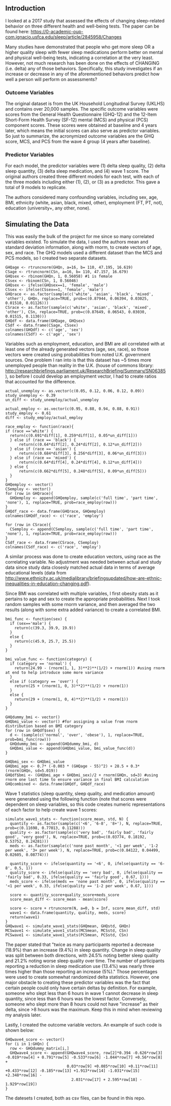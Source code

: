 ## Introduction
I looked at a 2017 study that assessed the effects of changing sleep-related behavior on three different health and well-being tests. The paper can be found here: https://0-academic-oup-com.ignacio.usfca.edu/sleep/article/2845958/Changes

Many studies have demonstrated that people who get more sleep OR a higher quality sleep with fewer sleep medications perform better on mental and physical well-being tests, indicating a correlation at the very least. However, not much research has been done on the effects of CHANGING (i.e. delta) any of those behaviors. Specifically, this study investigates if an increase or decrease in any of the aforementioned behaviors predict how well a person will perform on assessments?

### Outcome Variables
The original dataset is from the UK Household Longitudinal Survey (UKLHS) and contains over 20,000 samples. The specific outcome variables were scores from the General Health Questionnaire (GHQ-12) and the 12-Item Short-Form Health Survey (SF-12) mental (MCS) and physical (PCS) component scores. These scores were obtained at baseline and 4 years later, which means the initial scores can also serve as predictor variables. So just to summarize, the acronymized outcome variables are the GHQ score, MCS, and PCS from the wave 4 group (4 years after baseline).

### Predictor Variables
For each model, the predictor variables were (1) delta sleep quality, (2) delta sleep quantity, (3) delta sleep medication, and (4) wave 1 score. The original authors created three different models for each test, with each of the three models including either (1), (2), or (3) as a predictor. This gave a total of 9 models to replicate. 

The authors considered many confounding variables, including sex, age, BMI, ethnicity (white, asian, black, mixed, other), employment (FT, PT, not), education (university+, any other, none). 

## Simulating the Data
This was easily the bulk of the project for me since so many correlated variables existed. To simulate the data, I used the authors mean and standard deviation information, along with rnorm, to create vectors of age, sex, and race. The GHQ models used a different dataset than the MCS and PCS models, so I created two separate datasets.

    GHQage <- rtruncnorm(GHQn, a=16, b= 110, 47.195, 16.619)
    CSage <- rtruncnorm(CSn, a=16, b= 110, 47.157, 16.679)
    GHQsex <- rbinom(GHQn, 1, 0.56058) #1 is female
    CSsex <- rbinom(CSn, 1, 0.56046)
    GHQsex <- ifelse(GHQsex==1, 'female', 'male')
    CSsex <- ifelse(CSsex==1, 'female', 'male')
    GHQrace <- as.factor(sample(c('white', 'asian', 'black', 'mixed', 'other'), GHQn, replace=TRUE, prob=c(0.87944, 0.06394, 0.03025, 0.01510, 0.01126)))
    CSrace <- as.factor(sample(c('white', 'asian', 'black', 'mixed', 'other'), CSn, replace=TRUE, prob=c(0.87649, 0.06543, 0.03030, 0.01515, 0.1130)))
    GHQdf <- data.frame(GHQage, GHQsex)
    CSdf <- data.frame(CSage, CSsex)
    colnames(GHQdf) <- c('age', 'sex')
    colnames(CSdf) <- c('age', 'sex')
    
Variables such as employment, education, and BMI are all correlated with at least one of the already generated vectors (age, sex, race), so those vectors were created using probabilities from noted U.K. government sources. One problem I ran into is that this dataset has ~5 times more unemployed people than reality in the U.K. (house of commons library: http://researchbriefings.parliament.uk/ResearchBriefing/Summary/SN06385), so before I could develop an employment vector, I had to create ratios that accounted for the difference. 

    actual_unemploy <- as.vector(c(0.05, 0.12, 0.06, 0.12, 0.09))
    study_unemploy <- 0.39
    un_diff <- study_unemploy/actual_unemploy

    actual_employ <- as.vector(c(0.95, 0.88, 0.94, 0.88, 0.91))
    study_employ <- 0.61
    diff <- study_employ/actual_employ
    
    race_employ <- function(race){
    if (race =='white') {
      return(c(0.691*diff[1], 0.259*diff[1], 0.05*un_diff[1]))
      } else if (race == 'black') {
          return(c(0.64*diff[2], 0.24*diff[2], 0.12*un_diff[2]))
      } else if (race == 'asian') {
          return(c(0.684*diff[3], 0.256*diff[3], 0.06*un_diff[3]))
      } else if (race == 'mixed') {
          return(c(0.64*diff[4], 0.24*diff[4], 0.12*un_diff[4]))
      } else {
          return(c(0.662*diff[5], 0.248*diff[5], 0.09*un_diff[5]))
      }
    }
    GHQemploy <- vector()
    CSemploy <- vector()
    for (row in GHQrace){
      GHQemploy <- append(GHQemploy, sample(c('full time', 'part time', 'none'), 1, replace=TRUE, prob=race_employ(row)))
    }
    GHQdf_race <- data.frame(GHQrace, GHQemploy)
    colnames(GHQdf_race) <- c('race', 'employ')

    for (row in CSrace){
      CSemploy <- append(CSemploy, sample(c('full time', 'part time', 'none'), 1, replace=TRUE, prob=race_employ(row)))
    }
    CSdf_race <- data.frame(CSrace, CSemploy)
    colnames(CSdf_race) <- c('race', 'employ')

A similar process was done to create education vectors, using race as the correlating variable. No adjustment was needed between actual and study data since study data closesly matched actual data in terms of average educational levels (data from http://www.ethnicity.ac.uk/medialibrary/briefingsupdated/how-are-ethnic-inequalities-in-education-changing.pdf).

Since BMI was correlated with multiple variables, I first obesity stats as it pertains to age and sex to create the appropriate probabilities. Next I took random samples with some rnorm variance, and then averaged the two results (along with some extra added variance) to create a correlated BMI.

    bmi_func <- function(sex) {
      if (sex=='male') {
        return(c(39.3, 39.9, 19.9))
      }
      else {
        return(c(45.9, 25.7, 25.5))
      }
    }

    bmi_value_func <- function(category) {
      if (category == 'normal') {
        return(24.99 - (rnorm(1, 1, 3)**2)**(1/2) + rnorm(1)) #using rnorm at end to help introduce some more variance
      }  
      else if (category == 'over') {
        return(25 + (rnorm(1, 0, 3)**2)**(1/2) + rnorm(1))
      }
      else {
        return(29 + (rnorm(1, 0, 4)**2)**(1/2) + rnorm(1)) 
      }
    }

    GHQdummy_bmi <- vector()
    GHQbmi_value <- vector() #for assigning a value from rnorm distribution based on BMI category
    for (row in GHQdf$sex) {
      d <- (sample(c('normal', 'over', 'obese'), 1, replace=TRUE, prob=bmi_func(row)))
      GHQdummy_bmi <- append(GHQdummy_bmi, d)
      GHQbmi_value <- append(GHQbmi_value, bmi_value_func(d))
    }

    GHQbmi_sex <- GHQbmi_value
    GHQbmi_age <- 0.7* (-0.003 * (GHQage - 55)^2) + 28.5 + 0.3* (rnorm(GHQn, sd=5.019))
    GHQdf$bmi <- (GHQbmi_age + GHQbmi_sex)/2 + rnorm(GHQn, sd=3) #using rnorm one last time to ensure variance in final BMI calculation
    GHQcombined <- data.frame(GHQdf, GHQdf_race)
    
Wave 1 statistics (sleep quantity, sleep quality, and medication amount) were generated using the following function (note that scores were dependent on sleep variables, so this code creates numeric representations of each factor to help create wave 1 scores:    

    simulate_wave1_stats <- function(score_mean, std, N) {
      quantity <- as.factor(sample(c('<6', '6-8', '8+'), N, replace=TRUE, prob=c(0.11698, 0.77013, 0.11288)))
      quality <- as.factor(sample(c('very bad', 'fairly bad', 'fairly good', 'very good'), N, replace=TRUE, prob=c(0.03774, 0.18192, 0.53752, 0.24281)))
      meds <- as.factor(sample(c('none past month', '<1 per week', '1-2 per week', '3+ per week'), N, replace=TRUE, prob=c(0.84122, 0.04499, 0.02605, 0.08774)))

      quantity_score <- ifelse(quantity == '<6', 0, ifelse(quantity == '6-8', 0.5, 1))
      quality_score <- ifelse(quality == 'very bad', 0, ifelse(quality == 'fairly bad', 0.33, ifelse(quality == 'fairly good', 0.67, 1)))
      meds_score <- ifelse(meds == 'none past month', 0, ifelse(quality == '<1 per week', 0.33, ifelse(quality == '1-2 per week', 0.67, 1)))

      score <- quantity_score+quality_score+meds_score
      score_mean_diff <- score_mean - mean(score)

      score <- score + rtruncnorm(N, a=0, b = Inf, score_mean_diff, std)
      wave1 <- data.frame(quantity, quality, meds, score)
      return(wave1)
    }
    GHQwave1 <- simulate_wave1_stats(GHQmean, GHQstd, GHQn)
    MCSwave1 <- simulate_wave1_stats(MCSmean, MCSstd, CSn)
    PCSwave1 <- simulate_wave1_stats(PCSmean, PCSstd, CSn)
    
The paper stated that "twice as many participants reported a decrease (18.9%) than an increase (9.4%) in sleep quantity. Change in sleep quality was split between both directions, with 24.5% noting better sleep quality and 21.2% noting worse sleep quality over time. The number of participants reporting a reduction in sleep medication use (13.4%) was nearly three times higher than those reporting an increase (5%)." Those percentages were used to create somewhat randomized delta statistics. However, one major obstacle to creating these predictor variables was the fact that certain people could only have certain deltas by definition. For example, someone who slept less than 6 hours in wave 1 cannot decrease in sleep quantity, since less than 6 hours was the lowest factor. Conversely, someone who slept more than 8 hours could not have "increase" as their delta, since >8 hours was the maximum. Keep this in mind when reviewing my analysis later. 

Lastly, I created the outcome variable vectors. An example of such code is shown below:

    GHQwave4_score <- vector()
    for (i in 1:GHQn) {
      row <- GHQdummy_matrix[i,]
      GHQwave4_score <- append(GHQwave4_score, row[2]*0.394 -0.626*row[3] -0.019*row[4] + 0.791*row[5] -0.533*row[6] -1.044*row[7] +0.56*row[8] + 
                               0.03*row[9] +0.085*row[10] +0.11*row[11] +0.433*row[12] -0.185*row[13] +1.913*row[14] -1.031*row[15] +2.348*row[16] - 
                                 2.031*row[17] + 2.595*row[18] - 1.929*row[19]) 
    }
    
The datesets I created, both as csv files, can be found in this repo.

